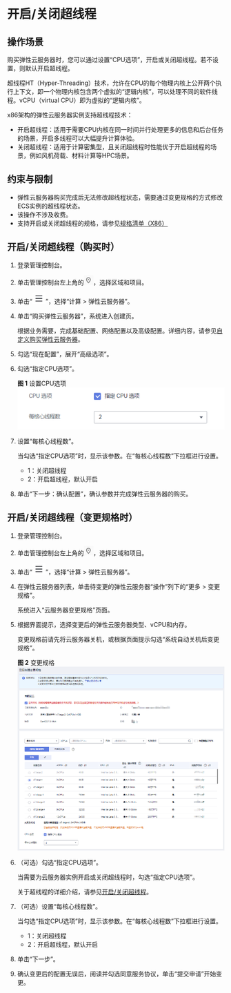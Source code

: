 # 开启/关闭超线程<a name="ecs_03_0245"></a>

## 操作场景<a name="section16259932121511"></a>

购买弹性云服务器时，您可以通过设置“CPU选项”，开启或关闭超线程。若不设置，则默认开启超线程。

超线程HT（Hyper-Threading）技术，允许在CPU的每个物理内核上公开两个执行上下文，即一个物理内核包含两个虚拟的“逻辑内核”，可以处理不同的软件线程。vCPU（virtual CPU）即为虚拟的“逻辑内核”。

x86架构的弹性云服务器实例支持超线程技术：

-   开启超线程：适用于需要CPU内核在同一时间并行处理更多的信息和后台任务的场景，开启多线程可以大幅提升计算体验。
-   关闭超线程：适用于计算密集型，且关闭超线程时性能优于开启超线程的场景，例如风机荷载、材料计算等HPC场景。

## 约束与限制<a name="section52541651131413"></a>

-   弹性云服务器购买完成后无法修改超线程状态，需要通过变更规格的方式修改ECS实例的超线程状态。
-   该操作不涉及收费。
-   支持开启或关闭超线程的规格，请参见[规格清单（X86）](https://support.huaweicloud.com/productdesc-ecs/zh-cn_topic_0159822360.html)

## 开启/关闭超线程（购买时）<a name="section147834671520"></a>

1.  登录管理控制台。
2.  单击管理控制台左上角的![](figures/icon-region.png)，选择区域和项目。
3.  单击“![](figures/service-list-0.jpg)”，选择“计算 \> 弹性云服务器”。
4.  单击“购买弹性云服务器”，系统进入创建页。

    根据业务需要，完成基础配置、网络配置以及高级配置。详细内容，请参见[自定义购买弹性云服务器](https://support.huaweicloud.com/qs-ecs/ecs_02_0009.html)。

5.  勾选“现在配置”，展开“高级选项”。
6.  勾选“指定CPU选项”。

    **图 1**  设置CPU选项<a name="fig11140547134815"></a>  
    ![](figures/设置CPU选项.png "设置CPU选项")

7.  设置“每核心线程数”。

    当勾选“指定CPU选项”时，显示该参数。在“每核心线程数”下拉框进行设置。

    -   1：关闭超线程
    -   2：开启超线程，默认开启

8.  单击“下一步：确认配置”，确认参数并完成弹性云服务器的购买。

## 开启/关闭超线程（变更规格时）<a name="section1417612567620"></a>

1.  登录管理控制台。
2.  单击管理控制台左上角的![](figures/icon-region.png)，选择区域和项目。
3.  单击“![](figures/service-list-1.jpg)”，选择“计算 \> 弹性云服务器”。
4.  在弹性云服务器列表，单击待变更的弹性云服务器“操作”列下的“更多 \> 变更规格”。

    系统进入“云服务器变更规格”页面。

5.  根据界面提示，选择变更后的弹性云服务器类型、vCPU和内存。

    变更规格前请先将云服务器关机，或根据页面提示勾选“系统自动关机后变更规格”。

    **图 2**  变更规格<a name="zh-cn_topic_0013771092_fig1167134453919"></a>  
    ![](figures/变更规格.png "变更规格")

6.  （可选）勾选“指定CPU选项”。

    当需要为云服务器实例开启或关闭超线程时，勾选“指定CPU选项”。

    关于超线程的详细介绍，请参见[开启/关闭超线程](开启-关闭超线程.md)。

7.  （可选）设置“每核心线程数”。

    当勾选“指定CPU选项”时，显示该参数。在“每核心线程数”下拉框进行设置。

    -   1：关闭超线程
    -   2：开启超线程，默认开启

8.  单击“下一步”。
9.  确认变更后的配置无误后，阅读并勾选同意服务协议，单击“提交申请”开始变更。

